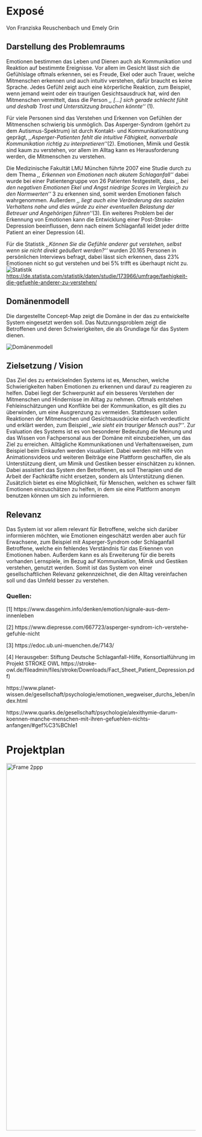 # Exposé
Von Franziska Reuschenbach und Emely Grin

## Darstellung des Problemraums

Emotionen bestimmen das Leben und Dienen auch als Kommunikation und Reaktion auf bestimmte Ereignisse. Vor allem im Gesicht lässt sich die Gefühlslage oftmals erkennen, sei es Freude, Ekel oder auch Trauer, welche Mitmenschen erkennen und auch intuitiv verstehen, dafür braucht es keine Sprache. Jedes Gefühl zeigt auch eine körperliche Reaktion, zum Beispiel, wenn jemand weint oder ein traurigen Gesichtsausdruck hat, wird den Mitmenschen vermittelt, dass die Person  *,, […] sich gerade schlecht fühlt und deshalb Trost und Unterstützung brauchen könnte‘‘* (1).

Für viele Personen sind das Verstehen und Erkennen von Gefühlen der Mitmenschen schwierig bis unmöglich. Das Asperger-Syndrom (gehört zu dem Autismus-Spektrum) ist durch Kontakt- und Kommunikationsstörung geprägt, *,,Asperger-Patienten fehlt die intuitive Fähigkeit, nonverbale Kommunikation richtig zu interpretieren‘‘*(2). Emotionen, Mimik und Gestik sind kaum zu verstehen, vor allem im Alltag kann es Herausforderung werden, die Mitmenschen zu verstehen. 

Die Medizinische Fakultät LMU München führte 2007 eine Studie durch zu dem Thema *,, Erkennen von Emotionen nach akutem Schlaganfall‘‘* dabei wurde bei einer Patientengruppe von 26 Patienten festgestellt, dass *,, bei den negativen Emotionen Ekel und Angst niedrige Scores im Vergleich zu den Normwerten‘‘* 3 zu erkennen sind, somit werden Emotionen falsch wahrgenommen. Außerdem *,, liegt auch eine Veränderung des sozialen Verhaltens nahe und dies würde zu einer eventuellen Belastung der Betreuer und Angehörigen führen‘‘*(3).
Ein weiteres Problem bei der Erkennung von Emotionen kann die Entwicklung einer Post-Stroke-Depression beeinflussen, denn nach einem Schlaganfall leidet jeder dritte Patient an einer Depression (4). 


Für die Statistik *,,Können Sie die Gefühle anderer gut verstehen, selbst wenn sie nicht direkt geäußert werden?‘‘* wurden 20.165 Personen in persönlichen Interviews befragt, dabei lässt sich erkennen, dass 23% Emotionen nicht so gut verstehen und bei 5% trifft es überhaupt nicht zu. 
![Statistik](https://user-images.githubusercontent.com/74180059/137638117-4abd0241-521a-4360-9f22-9b03303d3cbe.jpg)
https://de.statista.com/statistik/daten/studie/173966/umfrage/faehigkeit-die-gefuehle-anderer-zu-verstehen/ 


## Domänenmodell

Die dargestellte Concept-Map zeigt die Domäne in der das zu entwickelte System eingesetzt werden soll. Das Nutzunngsproblem zeigt die Betroffenen und deren Schwierigkeiten, die als Grundlage für das System dienen.


![Domänenmodell](https://user-images.githubusercontent.com/74180059/137636604-259e8848-efb4-4923-93e3-8a016f622dfc.jpg)


## Zielsetzung / Vision 

Das Ziel des zu entwickelnden Systems ist es, Menschen, welche Schwierigkeiten haben Emotionen zu erkennen und darauf zu reagieren zu helfen. Dabei liegt der Schwerpunkt auf ein besseres Verstehen der Mitmenschen und Hindernisse im Alltag zu nehmen. Oftmals entstehen Fehleinschätzungen und Konflikte bei der Kommunikation, es gilt dies zu überwinden, um eine Ausgrenzung zu vermeiden. Stattdessen sollen Reaktionen der Mitmenschen und Gesichtsausdrücke einfach verdeutlicht und erklärt werden, zum Beispiel *,,wie sieht ein trauriger Mensch aus?‘‘*. Zur Evaluation des Systems ist es von besonderer Bedeutung die Meinung und das Wissen von Fachpersonal aus der Domäne mit einzubeziehen, um das Ziel zu erreichen. 
Alltägliche Kommunikationen und Verhaltensweisen, zum Beispiel beim Einkaufen werden visualisiert. Dabei werden mit Hilfe von Animationsvideos und weiteren Beiträge eine Plattform geschaffen, die als Unterstützung dient, um Mimik und Gestiken besser einschätzen zu können.  Dabei assistiert das System den Betroffenen, es soll Therapien und die Arbeit der Fachkräfte nicht ersetzen, sondern als Unterstützung dienen. Zusätzlich bietet es eine Möglichkeit, für Menschen, welchen es schwer fällt Emotionen einzuschätzen zu helfen, in dem sie eine Plattform anonym benutzen können um sich zu informieren. 




## Relevanz 

Das System ist vor allem relevant für Betroffene, welche sich darüber informieren möchten, wie Emotionen eingeschätzt werden aber auch für Erwachsene, zum Beispiel mit Asperger-Syndrom oder Schlaganfall Betroffene, welche ein fehlendes Verständnis für das Erkennen von Emotionen haben. Außerdem kann es als Erweiterung für die bereits vorhanden Lernspiele, im Bezug auf Kommunikation, Mimik und Gestiken verstehen, genutzt werden.  Somit ist das System von einer gesellschaftlichen Relevanz gekennzeichnet, die den Alltag vereinfachen soll und das Umfeld besser zu verstehen. 


### Quellen:
<p>[1] https://www.dasgehirn.info/denken/emotion/signale-aus-dem-innenleben <br>
<p>[2] https://www.diepresse.com/667723/asperger-syndrom-ich-verstehe-gefuhle-nicht <br>
<p>[3] https://edoc.ub.uni-muenchen.de/7143/ <br>
<p>[4] Herausgeber: Stiftung Deutsche Schlaganfall-Hilfe, Konsortialführung im Projekt STROKE OWL
https://stroke-owl.de/fileadmin/files/stroke/Downloads/Fact_Sheet_Patient_Depression.pdf) <br> 
<p> https://www.planet-wissen.de/gesellschaft/psychologie/emotionen_wegweiser_durchs_leben/index.html <br>
<p> https://www.quarks.de/gesellschaft/psychologie/alexithymie-darum-koennen-manche-menschen-mit-ihren-gefuehlen-nichts-anfangen/#gef%C3%BChle1
 


 
# Projektplan 
<img width="974" alt="Frame 2ppp" src="https://user-images.githubusercontent.com/74180059/140606224-5a8b12ca-4934-43c3-839d-616f5e8d257e.png">

